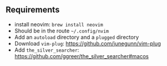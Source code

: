 ## Requirements
* install neovim: `brew install neovim`
* Should be in the route `~/.config/nvim`
* Add an `autoload` directory and a `plugged` directory
* Download `vim-plug`: https://github.com/junegunn/vim-plug
* Add `the_silver_searcher`: https://github.com/ggreer/the_silver_searcher#macos

